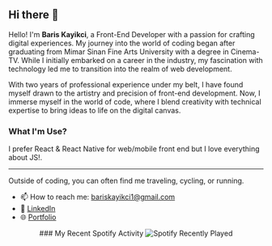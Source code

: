 ## Hi there 👋

Hello! I'm **Baris Kayikci**, a Front-End Developer with a passion for crafting digital experiences. My journey into the world of coding began after graduating from Mimar Sinan Fine Arts University with a degree in Cinema-TV. While I initially embarked on a career in the industry, my fascination with technology led me to transition into the realm of web development.

With two years of professional experience under my belt, I have found myself drawn to the artistry and precision of front-end development. Now, I immerse myself in the world of code, where I blend creativity with technical expertise to bring ideas to life on the digital canvas.

### What I'm Use?

I prefer React & React Native for web/mobile front end but I love everything about JS!.

---

Outside of coding, you can often find me traveling, cycling, or running.

- 📫 How to reach me: [bariskayikci1@gmail.com](mailto:bariskayikci1@gmail.com)
- 💼 [LinkedIn](https://www.linkedin.com/in/bariskayikcipdw/)
- 🌐 [Portfolio](bariskayikci.netlify.app)

<div align="center">
    ### My Recent Spotify Activity
    <img src="https://spotify-recently-played-readme.vercel.app/api?user=11100588272" alt="Spotify Recently Played">
</div>



